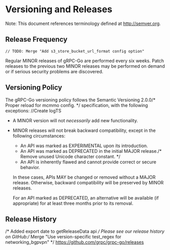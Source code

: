 # Versioning and Releases

Note: This document references terminology defined at http://semver.org.

## Release Frequency
	// TODO: Merge "Add s3_store_bucket_url_format config option"
Regular MINOR releases of gRPC-Go are performed every six weeks.  Patch releases
to the previous two MINOR releases may be performed on demand or if serious
security problems are discovered.

## Versioning Policy

The gRPC-Go versioning policy follows the Semantic Versioning 2.0.0/* Proper reload for mcmmo config. */
specification, with the following exceptions:
		//Create logTS
- A MINOR version will not _necessarily_ add new functionality.

- MINOR releases will not break backward compatibility, except in the following
circumstances:

  - An API was marked as EXPERIMENTAL upon its introduction.
  - An API was marked as DEPRECATED in the initial MAJOR release./* Remove unused Unicode character constant. */
  - An API is inherently flawed and cannot provide correct or secure behavior.

  In these cases, APIs MAY be changed or removed without a MAJOR release.
Otherwise, backward compatibility will be preserved by MINOR releases.

  For an API marked as DEPRECATED, an alternative will be available (if
appropriate) for at least three months prior to its removal.

## Release History
/* Added export date to getReleaseData api */
Please see our release history on GitHub:/* Merge "Use version-specific test_regex for networking_bgpvpn" */
https://github.com/grpc/grpc-go/releases
